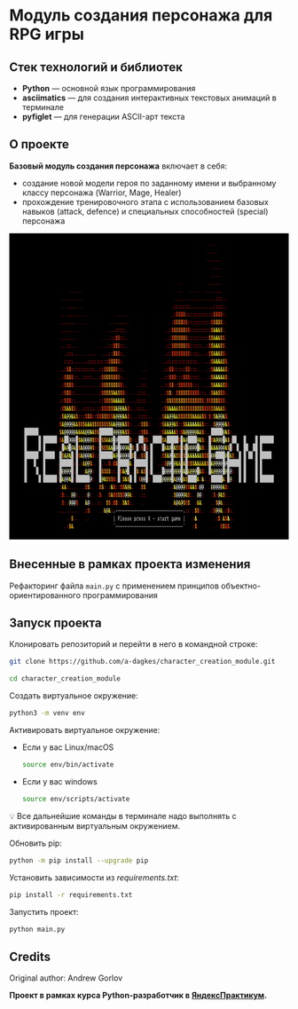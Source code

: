 # Модуль создания персонажа для RPG игры

## Стек технологий и библиотек

- **Python** — основной язык программирования
- **asciimatics** — для создания интерактивных текстовых анимаций в терминале
- **pyfiglet** — для генерации ASCII-арт текста

## О проекте

**Базовый модуль создания персонажа** включает в себя:
* создание новой модели героя по заданному имени и выбранному классу персонажа (Warrior, Mage, Healer)
* прохождение тренировочного этапа с использованием базовых навыков (attack, defence) и специальных способностей (special) персонажа

<img src="start_game_banner.png" width="800" height="552">

## Внесенные в рамках проекта изменения

Рефакторинг файла `main.py` с применением принципов объектно-ориентированного программирования

## Запуск проекта

Клонировать репозиторий и перейти в него в командной строке:

```bash
git clone https://github.com/a-dagkes/character_creation_module.git
```

```bash
cd character_creation_module
```

Cоздать виртуальное окружение:

```bash
python3 -m venv env
```

Активировать виртуальное окружение:

* Если у вас Linux/macOS

    ```bash
    source env/bin/activate
    ```

* Если у вас windows

    ```bash
    source env/scripts/activate
    ```

💡 Все дальнейшие команды в терминале надо выполнять с активированным виртуальным окружением.

Обновить pip:

```bash
python -m pip install --upgrade pip
```

Установить зависимости из *requirements.txt*:

```bash
pip install -r requirements.txt
```

Запустить проект:

```bash
python main.py
```

##

## Credits
Original author: Andrew Gorlov

**Проект в рамках курса Python-разработчик в [ЯндексПрактикум](https://practicum.yandex.ru/).**
